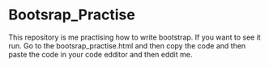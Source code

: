 # Bootsrap_Practise
This repository is me practising how to write bootstrap. If you want to see it run. Go to the bootsrap_practise.html and then copy the code and then paste the code in your code edditor and then eddit me.
